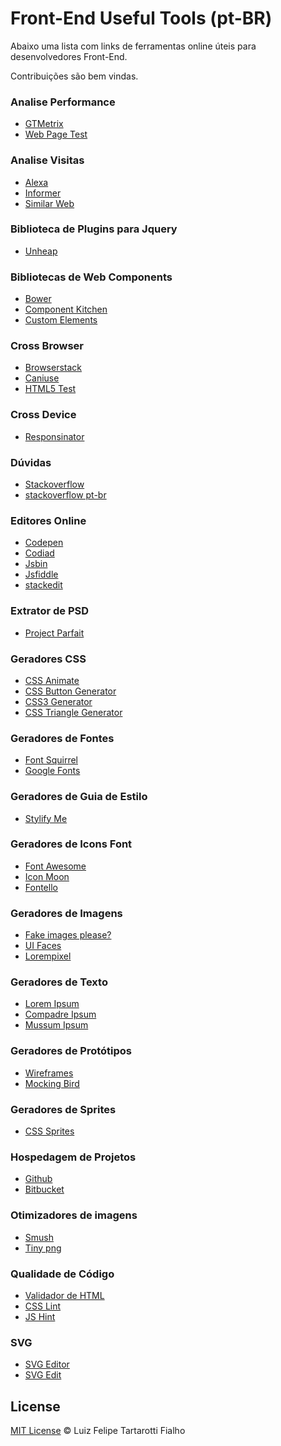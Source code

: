 Front-End Useful Tools (pt-BR)
=========

Abaixo uma lista com links de ferramentas online úteis para desenvolvedores Front-End. 

Contribuições são bem vindas.

### Analise Performance

* [GTMetrix](http://gtmetrix.com/)
* [Web Page Test](http://webpagetest.org/)

### Analise Visitas

* [Alexa](http://www.alexa.com/)
* [Informer](http://website.informer.com/)
* [Similar Web](http://www.similarweb.com/)

### Biblioteca de Plugins para Jquery

* [Unheap](http://www.unheap.com/)

### Bibliotecas de Web Components

* [Bower](http://bower.io/search/?q=web-components)
* [Component Kitchen](http://component.kitchen/components)
* [Custom Elements](http://customelements.io/)

### Cross Browser

* [Browserstack](http://www.browserstack.com/)
* [Caniuse](http://caniuse.com/)
* [HTML5 Test](https://html5test.com/)

### Cross Device

* [Responsinator](https://www.responsinator.com/)

### Dúvidas

* [Stackoverflow](http://stackoverflow.com/)
* [stackoverflow pt-br](http://pt.stackoverflow.com/)

### Editores Online

* [Codepen](http://codepen.io/)
* [Codiad](http://codiad.com/)
* [Jsbin](http://jsbin.com/)
* [Jsfiddle](http://jsfiddle.net/)
* [stackedit](https://stackedit.io/)

### Extrator de PSD

* [Project Parfait](https://projectparfait.adobe.com/)

### Geradores CSS

* [CSS Animate](http://cssanimate.com/)
* [CSS Button Generator](http://css3buttongenerator.com/)
* [CSS3 Generator](http://css3generator.com/)
* [CSS Triangle Generator](http://apps.eky.hk/css-triangle-generator/)

### Geradores de Fontes

* [Font Squirrel](http://www.fontsquirrel.com/)
* [Google Fonts](https://www.google.com/fonts)

### Geradores de Guia de Estilo

* [Stylify Me](http://stylifyme.com/)

### Geradores de Icons Font

* [Font Awesome](http://fortawesome.github.io/Font-Awesome/)
* [Icon Moon](icomoon.io/)
* [Fontello](http://fontello.com/)

### Geradores de Imagens

* [Fake images please?](http://fakeimg.pl/)
* [UI Faces](http://uifaces.com/)
* [Lorempixel](http://lorempixel.com/)

### Geradores de Texto

* [Lorem Ipsum](http://br.lipsum.com/)
* [Compadre Ipsum](http://compadreipsum.com.br/)
* [Mussum Ipsum](http://mussumipsum.com/)

### Geradores de Protótipos

* [Wireframes](http://quirktools.com/wires/)
* [Mocking Bird](http://gomockingbird.com/)

### Geradores de Sprites

* [CSS Sprites](http://csssprites.com/)

### Hospedagem de Projetos

* [Github](https://github.com/)
* [Bitbucket](https://bitbucket.org/)

### Otimizadores de imagens

* [Smush](http://www.smushit.com/ysmush.it/)
* [Tiny png](https://tinypng.com/)

### Qualidade de Código

* [Validador de HTML](http://validator.w3.org/)
* [CSS Lint](http://csslint.net/)
* [JS Hint](http://jshint.com/)

### SVG

* [SVG Editor](http://petercollingridge.appspot.com/svg-editor/)
* [SVG Edit](http://svg-edit.googlecode.com/)

## License
 
[MIT License](http://felipefialho.mit-license.org/) © Luiz Felipe Tartarotti Fialho
